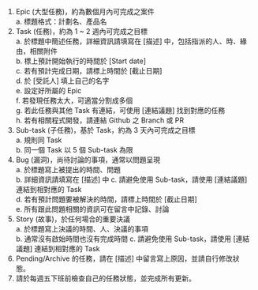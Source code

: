 1. Epic (大型任務)，約為數個月內可完成之案件  
   a. 標題格式：計劃名、產品名  
2. Task (任務)，約為 1 ~ 2 週內可完成之目標  
   a. 於標題中簡述任務，詳細資訊請填寫在 [描述] 中，包括指派的人、時、緣由，相關附件  
   b. 標上預計開始執行的時間於 [Start date]  
   c. 若有預計完成日期，請標上時間於 [截止日期]  
   d. 於 [受託人] 填上自己的名字  
   e. 設定好所屬的 Epic  
   f. 若發現任務太大，可適當分割成多個  
   g. 若此任務與其他 Task 有連結，可使用 [連結議題] 找到對應的任務  
   h. 若有相關程式開發，請連結 Github 之 Branch 或 PR  
3. Sub-task (子任務)，基於 Task，約為 3 天內可完成之目標  
   a. 規則同 Task  
   b. 同一個 Task 以 5 個 Sub-task 為限  
4. Bug (漏洞)，尚待討論的事項，通常以問題呈現  
   a. 於標題寫上被提出的時間、問題  
   b. 詳細資訊請填寫在 [描述] 中
   c. 請避免使用 Sub-task，請使用 [連結議題] 連結到相對應的 Task  
   d. 若有預計問題要被解決的時間，請標上時間於 [截止日期]  
   e. 所有跟此問題相關的資訊可在留言中記錄、討論  
6. Story (故事)，於任何場合的重要決議  
   a. 於標題寫上決議的時間、人、決議的事項  
   b. 通常沒有啟始時間也沒有完成時間
   c. 請避免使用 Sub-task，請使用 [連結議題] 連結到相對應的 Task  
8. Pending/Archive 的任務，請在 [描述] 中留言寫上原因，並請自行修改狀態。  
9. 請於每週五下班前檢查自己的任務狀態，並完成所有更新。  
